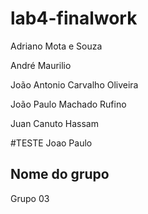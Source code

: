 # lab4-finalwork
  Adriano Mota e Souza
  
  André Maurilio
  
  João Antonio Carvalho Oliveira
  
  João Paulo Machado Rufino
  
  Juan Canuto Hassam
  
  #TESTE Joao Paulo
 
## Nome do grupo
  Grupo 03
